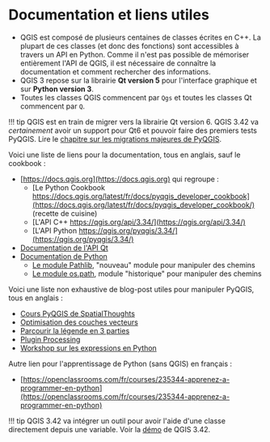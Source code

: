 # Documentation et liens utiles

* QGIS est composé de plusieurs centaines de classes écrites en C++.
La plupart de ces classes (et donc des fonctions) sont accessibles à travers un API en Python.
Comme il n'est pas possible de mémoriser entièrement l'API de QGIS, il est nécessaire de connaître la
documentation et comment rechercher des informations.
* QGIS 3 repose sur la librairie **Qt version 5** pour l'interface graphique et sur **Python version 3**.
* Toutes les classes QGIS commencent par `Qgs` et toutes les classes Qt commencent par `Q`.

!!! tip
    QGIS est en train de migrer vers la librairie Qt version 6. QGIS 3.42 va _certainement_ avoir un support pour Qt6
    et pouvoir faire des premiers tests PyQGIS. Lire le
    [chapitre sur les migrations majeures de PyQGIS](./migration-majeure.md).

Voici une liste de liens pour la documentation, tous en anglais, sauf le cookbook :

* [https://docs.qgis.org](https://docs.qgis.org) qui regroupe :
    * [Le Python Cookbook https://docs.qgis.org/latest/fr/docs/pyqgis_developer_cookbook](https://docs.qgis.org/latest/fr/docs/pyqgis_developer_cookbook/) (recette de cuisine)
    * [L'API C++ https://qgis.org/api/3.34/](https://qgis.org/api/3.34/)
    * [L'API Python https://qgis.org/pyqgis/3.34/](https://qgis.org/pyqgis/3.34/)
* [Documentation de l'API Qt](https://doc.qt.io/qt-5/classes.html)
* [Documentation de Python](https://docs.python.org/3/library/)
    * [Le module Pathlib](https://docs.python.org/3/library/pathlib.html#module-pathlib), "nouveau" module pour manipuler des chemins
    * [Le module os.path](https://docs.python.org/3/library/os.path.html#module-os.path), module "historique" pour manipuler des chemins

Voici une liste non exhaustive de blog-post utiles pour manipuler PyQGIS, tous en anglais :

* [Cours PyQGIS de SpatialThoughts](https://courses.spatialthoughts.com/pyqgis-masterclass.html)
* [Optimisation des couches vecteurs](https://nyalldawson.net/2016/10/speeding-up-your-pyqgis-scripts/)
* [Parcourir la légende en 3 parties](https://www.lutraconsulting.co.uk/blog/2014/07/06/qgis-layer-tree-api-part-1/)
* [Plugin Processing](http://www.qgistutorials.com/en/docs/3/processing_python_plugin.html)
* [Workshop sur les expressions en Python](https://madmanwoo.gitlab.io/foss4g-python-workshop/)

Autre lien pour l'apprentissage de Python (sans QGIS) en français :

* [https://openclassrooms.com/fr/courses/235344-apprenez-a-programmer-en-python](https://openclassrooms.com/fr/courses/235344-apprenez-a-programmer-en-python)

!!! tip
    QGIS 3.42 va intégrer un outil pour avoir l'aide d'une classe directement depuis une variable.
    Voir la [démo](https://github.com/qgis/QGIS/pull/58962) de QGIS 3.42.